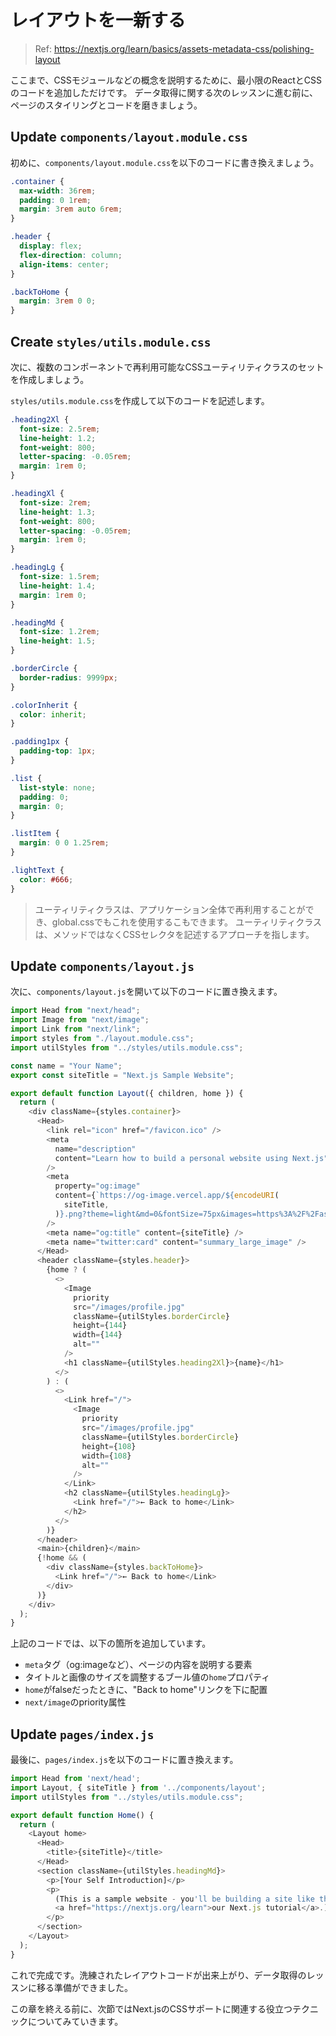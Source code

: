 # レイアウトを一新する

> Ref: https://nextjs.org/learn/basics/assets-metadata-css/polishing-layout

ここまで、CSSモジュールなどの概念を説明するために、最小限のReactとCSSのコードを追加しただけです。
データ取得に関する次のレッスンに進む前に、ページのスタイリングとコードを磨きましょう。

## Update `components/layout.module.css`

初めに、`components/layout.module.css`を以下のコードに書き換えましょう。

```css
.container {
  max-width: 36rem;
  padding: 0 1rem;
  margin: 3rem auto 6rem;
}

.header {
  display: flex;
  flex-direction: column;
  align-items: center;
}

.backToHome {
  margin: 3rem 0 0;
}
```

## Create `styles/utils.module.css`

次に、複数のコンポーネントで再利用可能なCSSユーティリティクラスのセットを作成しましょう。

`styles/utils.module.css`を作成して以下のコードを記述します。

```css
.heading2Xl {
  font-size: 2.5rem;
  line-height: 1.2;
  font-weight: 800;
  letter-spacing: -0.05rem;
  margin: 1rem 0;
}

.headingXl {
  font-size: 2rem;
  line-height: 1.3;
  font-weight: 800;
  letter-spacing: -0.05rem;
  margin: 1rem 0;
}

.headingLg {
  font-size: 1.5rem;
  line-height: 1.4;
  margin: 1rem 0;
}

.headingMd {
  font-size: 1.2rem;
  line-height: 1.5;
}

.borderCircle {
  border-radius: 9999px;
}

.colorInherit {
  color: inherit;
}

.padding1px {
  padding-top: 1px;
}

.list {
  list-style: none;
  padding: 0;
  margin: 0;
}

.listItem {
  margin: 0 0 1.25rem;
}

.lightText {
  color: #666;
}
```

> ユーティリティクラスは、アプリケーション全体で再利用することができ、global.cssでもこれを使用するこもできます。
> ユーティリティクラスは、メソッドではなくCSSセレクタを記述するアプローチを指します。

## Update `components/layout.js`

次に、`components/layout.js`を開いて以下のコードに置き換えます。

```javascript
import Head from "next/head";
import Image from "next/image";
import Link from "next/link";
import styles from "./layout.module.css";
import utilStyles from "../styles/utils.module.css";

const name = "Your Name";
export const siteTitle = "Next.js Sample Website";

export default function Layout({ children, home }) {
  return (
    <div className={styles.container}>
      <Head>
        <link rel="icon" href="/favicon.ico" />
        <meta
          name="description"
          content="Learn how to build a personal website using Next.js"
        />
        <meta
          property="og:image"
          content={`https://og-image.vercel.app/${encodeURI(
            siteTitle,
          )}.png?theme=light&md=0&fontSize=75px&images=https%3A%2F%2Fassets.vercel.com%2Fimage%2Fupload%2Ffront%2Fassets%2Fdesign%2Fnextjs-black-logo.svg`}
        />
        <meta name="og:title" content={siteTitle} />
        <meta name="twitter:card" content="summary_large_image" />
      </Head>
      <header className={styles.header}>
        {home ? (
          <>
            <Image
              priority
              src="/images/profile.jpg"
              className={utilStyles.borderCircle}
              height={144}
              width={144}
              alt=""
            />
            <h1 className={utilStyles.heading2Xl}>{name}</h1>
          </>
        ) : (
          <>
            <Link href="/">
              <Image
                priority
                src="/images/profile.jpg"
                className={utilStyles.borderCircle}
                height={108}
                width={108}
                alt=""
              />
            </Link>
            <h2 className={utilStyles.headingLg}>
              <Link href="/">← Back to home</Link>
            </h2>
          </>
        )}
      </header>
      <main>{children}</main>
      {!home && (
        <div className={styles.backToHome}>
          <Link href="/">← Back to home</Link>
        </div>
      )}
    </div>
  );
}
```

上記のコードでは、以下の箇所を追加しています。

- `meta`タグ（og:imageなど）、ページの内容を説明する要素
- タイトルと画像のサイズを調整するブール値の`home`プロパティ
- `home`がfalseだったときに、"Back to home"リンクを下に配置
- `next/image`のpriority属性

## Update `pages/index.js`

最後に、`pages/index.js`を以下のコードに置き換えます。

```javascript
import Head from 'next/head';
import Layout, { siteTitle } from '../components/layout';
import utilStyles from "../styles/utils.module.css";

export default function Home() {
  return (
    <Layout home>
      <Head>
        <title>{siteTitle}</title>
      </Head>
      <section className={utilStyles.headingMd}>
        <p>[Your Self Introduction]</p>
        <p>
          (This is a sample website - you'll be building a site like this on{" "}
          <a href="https://nextjs.org/learn">our Next.js tutorial</a>.)
        </p>
      </section>
    </Layout>
  );
}
```

これで完成です。洗練されたレイアウトコードが出来上がり、データ取得のレッスンに移る準備ができました。

この章を終える前に、次節ではNext.jsのCSSサポートに関連する役立つテクニックについてみていきます。
